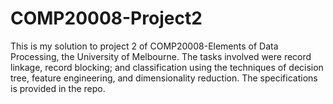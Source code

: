 # COMP20008-Project2
This is my solution to project 2 of COMP20008-Elements of Data Processing, the University of Melbourne. 
The tasks involved were record linkage, record blocking; and classification using the techniques of 
decision tree, feature engineering, and dimensionality reduction. The specifications is provided in the 
repo.
